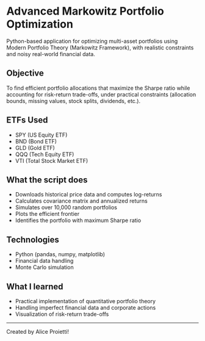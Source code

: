 # Advanced Markowitz Portfolio Optimization

Python-based application for optimizing multi-asset portfolios using Modern Portfolio Theory (Markowitz Framework), with realistic constraints and noisy real-world financial data.

## Objective
To find efficient portfolio allocations that maximize the Sharpe ratio while accounting for risk-return trade-offs, under practical constraints (allocation bounds, missing values, stock splits, dividends, etc.).

## ETFs Used
- SPY (US Equity ETF)
- BND (Bond ETF)
- GLD (Gold ETF)
- QQQ (Tech Equity ETF)
- VTI (Total Stock Market ETF)

## What the script does
- Downloads historical price data and computes log-returns
- Calculates covariance matrix and annualized returns
- Simulates over 10,000 random portfolios
- Plots the efficient frontier
- Identifies the portfolio with maximum Sharpe ratio

## Technologies
- Python (pandas, numpy, matplotlib)
- Financial data handling
- Monte Carlo simulation

## What I learned
- Practical implementation of quantitative portfolio theory
- Handling imperfect financial data and corporate actions
- Visualization of risk-return trade-offs

---

Created by Alice Proietti!

